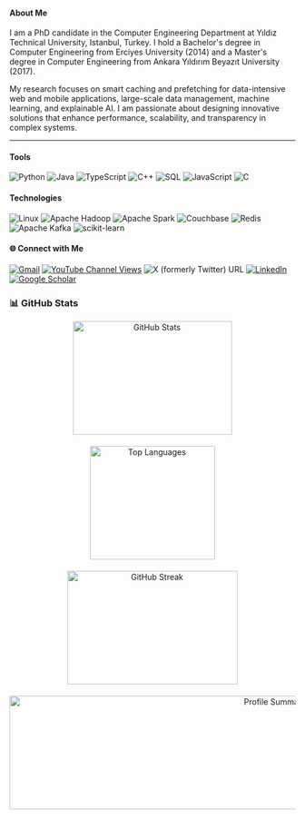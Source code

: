 
#### About Me
I am a PhD candidate in the Computer Engineering Department at Yıldız Technical University, Istanbul, Turkey. I hold a Bachelor's degree in Computer Engineering from Erciyes University (2014) and a Master's degree in Computer Engineering from Ankara Yıldırım Beyazıt University (2017).

My research focuses on smart caching and prefetching for data-intensive web and mobile applications, large-scale data management, machine learning, and explainable AI. I am passionate about designing innovative solutions that enhance performance, scalability, and transparency in complex systems.


---
#### Tools
![Python](https://img.shields.io/badge/-Python-000?style=flat-square&logo=Python)
![Java](https://img.shields.io/badge/-Java-000?style=flat-square&logo=Java&logoColor=007396)
![TypeScript](https://img.shields.io/badge/-TypeScript-000?style=flat-square&logo=TypeScript)
![C++](https://img.shields.io/badge/-C++-000?style=flat-square&logo=c%2b%2b&logoColor=00599C)
![SQL](https://img.shields.io/badge/-SQL-000?style=flat-square&logo=MySQL)
![JavaScript](https://img.shields.io/badge/-JavaScript-000?style=flat-square&logo=JavaScript)
![C](https://img.shields.io/badge/-C-000?style=flat-square&logo=C)

#### Technologies
![Linux](https://img.shields.io/badge/-Linux-000?style=flat-square&logo=Linux)
![Apache Hadoop](https://img.shields.io/badge/Apache_Hadoop-222?style=flat-square&logo=apache-hadoop&logoColor=66CCFF)
![Apache Spark](https://img.shields.io/badge/Apache%20Spark-E25A1C?style=flat-square&logo=apachespark&logoColor=white)
![Couchbase](https://img.shields.io/badge/Couchbase-EA2328?style=flat-square&logo=Couchbase&logoColor=white)
![Redis](https://img.shields.io/badge/-Redis-000?style=flat-square&logo=Redis)
![Apache Kafka](https://img.shields.io/badge/Apache_Kafka-231F20?style=flat-square&logo=apache-kafka&logoColor=white)
![scikit-learn](https://img.shields.io/badge/scikit--learn-F7931E?style=flat-square&logo=scikit-learn&logoColor=white)

#### 🌐 Connect with Me
[![Gmail](https://img.shields.io/badge/Gmail-D14836?style=flat-square&logo=gmail&logoColor=white)](mailto:tolgabuyuktanir@gmail.com)
[![YouTube Channel Views](https://img.shields.io/youtube/channel/views/UCxDnkMlK_Vvru7awNIgD_oQ)](https://www.youtube.com/@tolgabuyuktanir)
![X (formerly Twitter) URL](https://img.shields.io/twitter/url?url=https%3A%2F%2Fx.com%2Ftolgabuyuktanir?style=flat-square)
[![LinkedIn](https://img.shields.io/badge/LinkedIn-%230077B5.svg?style=flat-square&logo=linkedin&logoColor=white)](https://www.linkedin.com/in/tolga-buyuktanir-6b63733a/)
[![Google Scholar](https://img.shields.io/badge/Google%20Scholar-4285F4?style=flat-square&logo=google-scholar&logoColor=white)](https://scholar.google.com/citations?user=D2Md-J4AAAAJ)

### 📊 GitHub Stats

<div align="center">
  <div style="display: flex; justify-content: center; gap: 20px; flex-wrap: wrap;">
    <img src="https://github-readme-stats.vercel.app/api?username=tolgabuyuktanir&show_icons=true" alt="GitHub Stats" width="280" height="200">
    <img src="https://github-readme-stats.vercel.app/api/top-langs/?username=tolgabuyuktanir&layout=compact" alt="Top Languages" width="220" height="200">
    <img src="https://streak-stats.demolab.com?user=tolgabuyuktanir&hide_border=true" alt="GitHub Streak" width="300" height="200">
  </div>
  <div style="display: flex; justify-content: center; margin-top: 20px;">
    <img src="https://github-profile-summary-cards.vercel.app/api/cards/profile-details?username=tolgabuyuktanir" alt="Profile Summary" width="920" height="200">
  </div>
</div>
